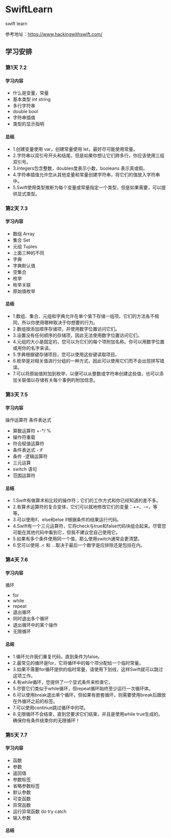 # SwiftLearn
swift learn

参考地址：https://www.hackingwithswift.com/

## 学习安排
### 第1天 7.2
#### 学习内容
- 什么是变量，常量
- 基本类型 int string
- 多行字符串
- double bool
- 字符串插值
- 类型的显示指明

#### 总结
* 1.创建变量使用 var，创建常量使用 let，最好尽可能使用常量。
* 2.字符串以双引号开头和结尾，但是如果你想让它们跨多行，你应该使用三组双引号。
* 3.Integers包含整数，doubles度表示小数，booleans 表示真或假。
* 4.字符串插值允许您从其他变量和常量创建字符串，将它们的值放入字符串中。
* 5.Swift使用类型推断为每个变量或常量指定一个类型，但是如果需要，可以提供显式类型。

### 第2天 7.3
#### 学习内容
- 数组 Array
- 集合 Set
- 元组  Tuples
- 上面三种的不同
- 字典
- 字典默认值
- 空集合
- 枚举
- 枚举关联
- 原始值枚举

#### 总结
* 1.数组、集合、元组和字典允许在单个值下存储一组项。它们的方法各不相同，所以你使用哪种取决于你想要的行为。
* 2.数组按添加顺序存储项，并使用数字位置访问它们。
* 3.设置没有任何顺序的存储项，因此无法使用数字位置访问它们。
* 4.元组的大小是固定的，您可以为它们的每个项附加名称。你可以用数字位置或用你的名字来读。
* 5.字典根据键存储项目，您可以使用这些键读取项目。
* 6.枚举是对相关值进行分组的一种方式，因此可以使用它们而不会出现拼写错误。
* 7.可以将原始值附加到枚举，以便可以从整数或字符串创建这些值，也可以添加关联值以存储有关每个事例的附加信息。

### 第3天 7.5
#### 学习内容
操作运算符 条件表达式
- 算数运算符 +-*/ %
- 操作符重载
- 符合赋值运算符
- 条件表达式 - if
- 条件 -逻辑运算符
- 三元运算
- switch 语句
- 范围运算符

#### 总结
* 1.Swift有做算术和比较的操作符；它们的工作方式和你已经知道的差不多。
* 2.有算术运算符的复合变体，它们可以就地修改它们的变量：+=、-=，等等。
* 3.可以使用if、else和else if根据条件的结果运行代码。
* 4.Swift有一个三元运算符，它将check与true和false代码块组合起来。尽管您可能在其他代码中看到它，但我不建议您自己使用它。
* 5.如果有多个条件使用同一个值，那么使用switch通常会更清楚。
* 6.您可以使用..< 和 ...取决于最后一个数字是应排除还是包括在内。

### 第4天 7.6
#### 学习内容
循环
- for
- while
- repeat
- 退出循环
- 同时退出多个循环
- 退出循环中的某个操作
- 无限循环
#### 总结
* 1.循环允许我们重复代码，直到条件为false。
* 2.最常见的循环是for，它将循环中的每个项分配给一个临时常量。
* 3.如果不需要for循环提供的临时常量，请使用下划线，这样Swift就可以跳过这项工作。
* 4.有while循环，您提供了一个显式条件来检查它。
* 5.尽管它们类似于while循环，但repeat循环始终至少运行一次循环体。
* 6.可以使用break退出单个循环，但如果有嵌套循环，则需要使用break后跟放在外循环之前的标签。
* 7.可以使用continue跳过循环中的项。
* 8.无限循环不会结束，直到您要求它们结束，并且是使用while true生成的。确保你有条件结束你的无限循环！

### 第5天 7.7
#### 学习内容
- 函数
- 参数
- 返回值
- 参数标签
- 省略参数标签
- 默认参数
- 可变函数
- 异常函数
- 运行异常函数 do try catch
- 输入参数
#### 总结
